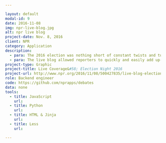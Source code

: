 ```yaml
---

layout: default
modal-id: 9
date: 2016-11-08
img: npr-live-blog.jpg
alt: npr live blog
project-date: Nov. 8, 2016
client: NPR
category: Application
description:
  - para: The 2016 election was nothing short of constant twists and turns. On Election Day, NPR wanted coverage to match the fast pace of it all.
  - para: The live blog allowed reporters to quickly and easily add up-to-date coverage to NPR's site for election coverage. The blog was constantly updating and featured a "Get Caught Up" section that pulled Electoral College results and the most important information. The blog allowed embeddable photos, videos, graphics, tweets and links throughout, as well as the ability to share separate posts.
project-type: Graphic
project-title: Live Coverage&#58; Election Night 2016
project-url: http://www.npr.org/2016/11/08/500427835/live-blog-election-night-2016
role: Backend engineer
code: https://github.com/nprapps/debates
data: none
tools:
  - title: JavaScript
    url:
  - title: Python
    url:
  - title: HTML & Jinja
    url:
  - title: Less
    url:

---
```


